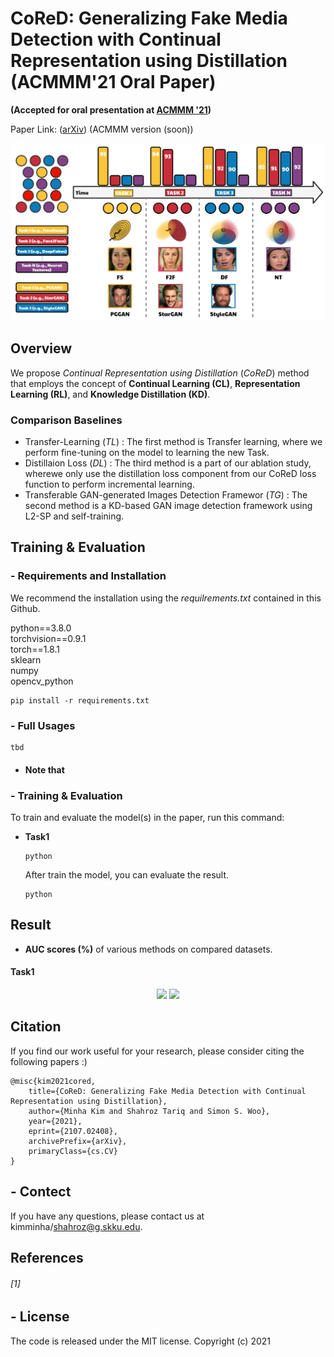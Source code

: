 # CoReD: Generalizing Fake Media Detection with Continual Representation using Distillation (ACMMM'21 Oral Paper)
    
**(Accepted for oral presentation at [ACMMM '21](https://2021.acmmm.org/))**

Paper Link: ([arXiv](https://arxiv.org/abs/2107.02408)) (ACMMM version (soon))
<p align="center">
<img src="imgs/Overview.PNG" alt="CLRNet-pipeline" border="0" width="600">


## Overview
We propose _Continual Representation using Distillation_ (_CoReD_) method that employs the concept of **Continual Learning (CL)**, **Representation Learning (RL)**, and **Knowledge Distillation (KD)**.
 
### Comparison Baselines
- Transfer-Learning (_TL_) : The first method is Transfer learning, where we perform fine-tuning on the model to learning the new Task.  
- Distillaion Loss (_DL_) : The third method is a part of our ablation study, wherewe only use the distillation loss component from our CoReD loss function to perform incremental learning.  
- Transferable GAN-generated Images Detection Framewor (_TG_) : The second method is a KD-based GAN image detection framework using L2-SP and self-training.  
    
## Training & Evaluation
   
### - Requirements and Installation
We recommend the installation using the _requilrements.txt_ contained in this Github. 
    
python==3.8.0  
torchvision==0.9.1  
torch==1.8.1  
sklearn  
numpy  
opencv_python  
    
```console
pip install -r requirements.txt
```
    
### - Full Usages
```console
tbd
```

####
- **Note that** 

### - Training & Evaluation
To train and evaluate the model(s) in the paper, run this command:
- **Task1**
    ```TRAIN
   python 
    ```
   After train the model, you can evaluate the result.
    ```EVAL
    python 
    ```


## Result
- **AUC scores (%)** of various methods on compared datasets.
#### Task1
<div style="text-align:center">
<img src="./imgs/take1_gan.png" width="500"/> <img src="./imgs/take1_ff.png" width="500"/>
</div>

## Citation
If you find our work useful for your research, please consider citing the following papers :)
```
@misc{kim2021cored,
    title={CoReD: Generalizing Fake Media Detection with Continual Representation using Distillation},
    author={Minha Kim and Shahroz Tariq and Simon S. Woo},
    year={2021},
    eprint={2107.02408},
    archivePrefix={arXiv},
    primaryClass={cs.CV}
}
```
 
## - Contect
If you have any questions, please contact us at kimminha/shahroz@g.skku.edu.
 
## References
###### [1] 


## - License
The code is released under the MIT license.
Copyright (c) 2021





